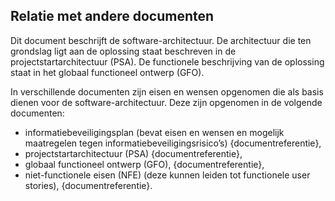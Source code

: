 ## Relatie met andere documenten

Dit document beschrijft de software-architectuur. De architectuur die ten grondslag ligt aan de oplossing staat beschreven in de projectstartarchitectuur (PSA). De functionele beschrijving van de oplossing staat in het globaal functioneel ontwerp (GFO).

In verschillende documenten zijn eisen en wensen opgenomen die als basis dienen voor de software-architectuur. Deze zijn opgenomen in de volgende documenten:

* informatiebeveiligingsplan (bevat eisen en wensen en mogelijk maatregelen tegen informatiebeveiligingsrisico’s) {documentreferentie},
* projectstartarchitectuur (PSA) {documentreferentie},
* globaal functioneel ontwerp (GFO), {documentreferentie},
* niet-functionele eisen (NFE) (deze kunnen leiden tot functionele user stories), {documentreferentie}.

